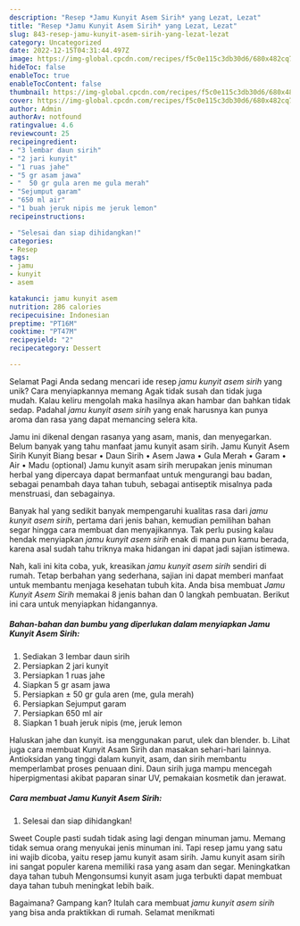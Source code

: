 ```yaml
---
description: "Resep *Jamu Kunyit Asem Sirih* yang Lezat, Lezat"
title: "Resep *Jamu Kunyit Asem Sirih* yang Lezat, Lezat"
slug: 843-resep-jamu-kunyit-asem-sirih-yang-lezat-lezat
category: Uncategorized
date: 2022-12-15T04:31:44.497Z
image: https://img-global.cpcdn.com/recipes/f5c0e115c3db30d6/680x482cq70/jamu-kunyit-asem-sirih-foto-resep-utama.jpg
hideToc: false
enableToc: true
enableTocContent: false
thumbnail: https://img-global.cpcdn.com/recipes/f5c0e115c3db30d6/680x482cq70/jamu-kunyit-asem-sirih-foto-resep-utama.jpg
cover: https://img-global.cpcdn.com/recipes/f5c0e115c3db30d6/680x482cq70/jamu-kunyit-asem-sirih-foto-resep-utama.jpg
author: Admin
authorAv: notfound
ratingvalue: 4.6
reviewcount: 25
recipeingredient:
- "3 lembar daun sirih"
- "2 jari kunyit"
- "1 ruas jahe"
- "5 gr asam jawa"
- "  50 gr gula aren me gula merah"
- "Sejumput garam"
- "650 ml air"
- "1 buah jeruk nipis me jeruk lemon"
recipeinstructions:

- "Selesai dan siap dihidangkan!"
categories:
- Resep
tags:
- jamu
- kunyit
- asem

katakunci: jamu kunyit asem 
nutrition: 286 calories
recipecuisine: Indonesian
preptime: "PT16M"
cooktime: "PT47M"
recipeyield: "2"
recipecategory: Dessert

---
```



Selamat Pagi Anda sedang mencari ide resep *jamu kunyit asem sirih* yang unik? Cara menyiapkannya memang Agak tidak susah dan tidak juga mudah. Kalau keliru mengolah maka hasilnya akan hambar dan bahkan tidak sedap. Padahal *jamu kunyit asem sirih* yang enak harusnya kan punya aroma dan rasa yang dapat memancing selera kita.


Jamu ini dikenal dengan rasanya yang asam, manis, dan menyegarkan. Belum banyak yang tahu manfaat jamu kunyit asam sirih. Jamu Kunyit Asem Sirih Kunyit Biang besar • Daun Sirih • Asem Jawa • Gula Merah • Garam • Air • Madu (optional) Jamu kunyit asam sirih merupakan jenis minuman herbal yang dipercaya dapat bermanfaat untuk mengurangi bau badan, sebagai penambah daya tahan tubuh, sebagai antiseptik misalnya pada menstruasi, dan sebagainya.

Banyak hal yang sedikit banyak mempengaruhi kualitas rasa dari *jamu kunyit asem sirih*, pertama dari jenis bahan, kemudian pemilihan bahan segar hingga cara membuat dan menyajikannya. Tak perlu pusing kalau hendak menyiapkan *jamu kunyit asem sirih* enak di mana pun kamu berada, karena asal sudah tahu triknya maka hidangan ini dapat jadi sajian istimewa.


Nah, kali ini kita coba, yuk, kreasikan *jamu kunyit asem sirih* sendiri di rumah. Tetap berbahan yang sederhana, sajian ini dapat memberi manfaat untuk membantu menjaga kesehatan tubuh kita. Anda bisa membuat *Jamu Kunyit Asem Sirih* memakai 8 jenis bahan dan 0 langkah pembuatan. Berikut ini cara untuk menyiapkan hidangannya.

<!--inarticleads1-->

##### Bahan-bahan dan bumbu yang diperlukan dalam menyiapkan *Jamu Kunyit Asem Sirih*:

1. Sediakan 3 lembar daun sirih
1. Persiapkan 2 jari kunyit
1. Persiapkan 1 ruas jahe
1. Siapkan 5 gr asam jawa
1. Persiapkan  ± 50 gr gula aren (me, gula merah)
1. Persiapkan Sejumput garam
1. Persiapkan 650 ml air
1. Siapkan 1 buah jeruk nipis (me, jeruk lemon


Haluskan jahe dan kunyit. isa menggunakan parut, ulek dan blender. b. Lihat juga cara membuat Kunyit Asam Sirih dan masakan sehari-hari lainnya. Antioksidan yang tinggi dalam kunyit, asam, dan sirih membantu memperlambat proses penuaan dini. Daun sirih juga mampu mencegah hiperpigmentasi akibat paparan sinar UV, pemakaian kosmetik dan jerawat. 

<!--inarticleads2-->

##### Cara membuat *Jamu Kunyit Asem Sirih*:


1. Selesai dan siap dihidangkan!

Sweet Couple pasti sudah tidak asing lagi dengan minuman jamu. Memang tidak semua orang menyukai jenis minuman ini. Tapi resep jamu yang satu ini wajib dicoba, yaitu resep jamu kunyit asam sirih. Jamu kunyit asam sirih ini sangat populer karena memiliki rasa yang asam dan segar. Meningkatkan daya tahan tubuh Mengonsumsi kunyit asam juga terbukti dapat membuat daya tahan tubuh meningkat lebih baik. 

Bagaimana? Gampang kan? Itulah cara membuat *jamu kunyit asem sirih* yang bisa anda praktikkan di rumah. Selamat menikmati

